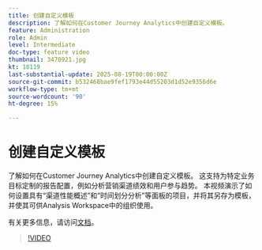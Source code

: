 ```yaml
---
title: 创建自定义模板
description: 了解如何在Customer Journey Analytics中创建自定义模板。
feature: Administration
role: Admin
level: Intermediate
doc-type: feature video
thumbnail: 3470921.jpg
kt: 18119
last-substantial-update: 2025-08-19T00:00:00Z
source-git-commit: b532468bae9fef1793e44d55203d1d52e9356d6e
workflow-type: tm+mt
source-wordcount: '90'
ht-degree: 15%

---
```


# 创建自定义模板

了解如何在Customer Journey Analytics中创建自定义模板。 这支持为特定业务目标定制的报告配置，例如分析营销渠道绩效和用户参与趋势。 本视频演示了如何设置具有“渠道性能概述”和“时间划分分析”等面板的项目，并将其另存为模板，并使其可供Analysis Workspace中的组织使用。

有关更多信息，请访问[文档](https://experienceleague.adobe.com/zh-hans/docs/analytics-platform/using/cja-workspace/templates/create-templates)。

>[!VIDEO](https://video.tv.adobe.com/v/3470921/?learn=on)
